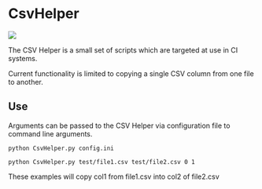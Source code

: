 # CsvHelper

![](https://travis-ci.org/AO-StreetArt/PythonCsvHelper.svg?branch=master)

The CSV Helper is a small set of scripts which are targeted at use in CI systems.

Current functionality is limited to copying a single CSV column from one file to another.

## Use
Arguments can be passed to the CSV Helper via configuration file to command line arguments.

    python CsvHelper.py config.ini

    python CsvHelper.py test/file1.csv test/file2.csv 0 1

These examples will copy col1 from file1.csv into col2 of file2.csv
